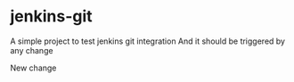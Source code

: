# jenkins-git

A simple project to test jenkins git integration
And it should be triggered by any change

New change
